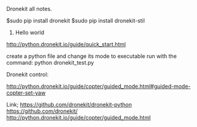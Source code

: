 Dronekit all notes.

$sudo pip install dronekit
$sudo pip install dronekit-stil

1. Hello world

http://python.dronekit.io/guide/quick_start.html

create a python file and change its mode to executable
run with the command: python dronekit_test.py



Dronekit control:

http://python.dronekit.io/guide/copter/guided_mode.html#guided-mode-copter-set-yaw


Link;
https://github.com/dronekit/dronekit-python
https://github.com/dronekit/
http://python.dronekit.io/guide/copter/guided_mode.html
